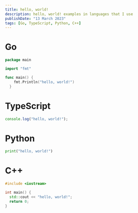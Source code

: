 ```yaml
---
title: hello, world!
description: hello, world! examples in languages that I use
publishDate: "13 March 2023"
tags: [Go, TypeScript, Python, C++]
---
```


# Go

```go
package main

import "fmt"

func main() {
    fmt.Println("hello, world!")
  }
```

# TypeScript

```ts
console.log("hello, world!");
```

# Python

```py
print("hello, world!")
```

# C++
```cpp
#include <iostream>

int main() {
  std::cout << "hello, world!";
  return 0;
}
```

